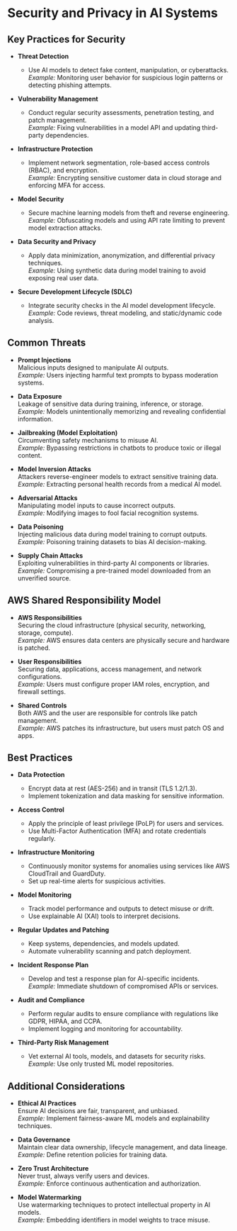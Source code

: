 # Security and Privacy in AI Systems

## Key Practices for Security

- **Threat Detection**
  - Use AI models to detect fake content, manipulation, or cyberattacks.  
    *Example:* Monitoring user behavior for suspicious login patterns or detecting phishing attempts.

- **Vulnerability Management**
  - Conduct regular security assessments, penetration testing, and patch management.  
    *Example:* Fixing vulnerabilities in a model API and updating third-party dependencies.

- **Infrastructure Protection**
  - Implement network segmentation, role-based access controls (RBAC), and encryption.  
    *Example:* Encrypting sensitive customer data in cloud storage and enforcing MFA for access.

- **Model Security**
  - Secure machine learning models from theft and reverse engineering.  
    *Example:* Obfuscating models and using API rate limiting to prevent model extraction attacks.

- **Data Security and Privacy**
  - Apply data minimization, anonymization, and differential privacy techniques.  
    *Example:* Using synthetic data during model training to avoid exposing real user data.

- **Secure Development Lifecycle (SDLC)**
  - Integrate security checks in the AI model development lifecycle.  
    *Example:* Code reviews, threat modeling, and static/dynamic code analysis.

## Common Threats

- **Prompt Injections**  
  Malicious inputs designed to manipulate AI outputs.  
  *Example:* Users injecting harmful text prompts to bypass moderation systems.

- **Data Exposure**  
  Leakage of sensitive data during training, inference, or storage.  
  *Example:* Models unintentionally memorizing and revealing confidential information.

- **Jailbreaking (Model Exploitation)**  
  Circumventing safety mechanisms to misuse AI.  
  *Example:* Bypassing restrictions in chatbots to produce toxic or illegal content.

- **Model Inversion Attacks**  
  Attackers reverse-engineer models to extract sensitive training data.  
  *Example:* Extracting personal health records from a medical AI model.

- **Adversarial Attacks**  
  Manipulating model inputs to cause incorrect outputs.  
  *Example:* Modifying images to fool facial recognition systems.

- **Data Poisoning**  
  Injecting malicious data during model training to corrupt outputs.  
  *Example:* Poisoning training datasets to bias AI decision-making.

- **Supply Chain Attacks**  
  Exploiting vulnerabilities in third-party AI components or libraries.  
  *Example:* Compromising a pre-trained model downloaded from an unverified source.

## AWS Shared Responsibility Model

- **AWS Responsibilities**  
  Securing the cloud infrastructure (physical security, networking, storage, compute).  
  *Example:* AWS ensures data centers are physically secure and hardware is patched.

- **User Responsibilities**  
  Securing data, applications, access management, and network configurations.  
  *Example:* Users must configure proper IAM roles, encryption, and firewall settings.

- **Shared Controls**  
  Both AWS and the user are responsible for controls like patch management.  
  *Example:* AWS patches its infrastructure, but users must patch OS and apps.

## Best Practices

- **Data Protection**  
  - Encrypt data at rest (AES-256) and in transit (TLS 1.2/1.3).  
  - Implement tokenization and data masking for sensitive information.

- **Access Control**  
  - Apply the principle of least privilege (PoLP) for users and services.  
  - Use Multi-Factor Authentication (MFA) and rotate credentials regularly.

- **Infrastructure Monitoring**  
  - Continuously monitor systems for anomalies using services like AWS CloudTrail and GuardDuty.  
  - Set up real-time alerts for suspicious activities.

- **Model Monitoring**  
  - Track model performance and outputs to detect misuse or drift.  
  - Use explainable AI (XAI) tools to interpret decisions.

- **Regular Updates and Patching**  
  - Keep systems, dependencies, and models updated.  
  - Automate vulnerability scanning and patch deployment.

- **Incident Response Plan**  
  - Develop and test a response plan for AI-specific incidents.  
    *Example:* Immediate shutdown of compromised APIs or services.

- **Audit and Compliance**  
  - Perform regular audits to ensure compliance with regulations like GDPR, HIPAA, and CCPA.  
  - Implement logging and monitoring for accountability.

- **Third-Party Risk Management**  
  - Vet external AI tools, models, and datasets for security risks.  
    *Example:* Use only trusted ML model repositories.

## Additional Considerations

- **Ethical AI Practices**  
  Ensure AI decisions are fair, transparent, and unbiased.  
  *Example:* Implement fairness-aware ML models and explainability techniques.

- **Data Governance**  
  Maintain clear data ownership, lifecycle management, and data lineage.  
  *Example:* Define retention policies for training data.

- **Zero Trust Architecture**  
  Never trust, always verify users and devices.  
  *Example:* Enforce continuous authentication and authorization.

- **Model Watermarking**  
  Use watermarking techniques to protect intellectual property in AI models.  
  *Example:* Embedding identifiers in model weights to trace misuse.
